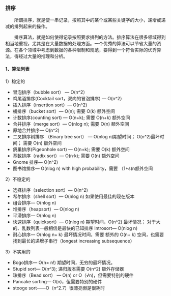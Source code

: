 ### 排序
&emsp;&emsp;所谓排序，就是使一串记录，按照其中的某个或某些关键字的大小，递增或递减的排列起来的操作。

&emsp;&emsp;排序算法，就是如何使得记录按照要求排列的方法。排序算法在很多领域得到相当地重视，尤其是在大量数据的处理方面。一个优秀的算法可以节省大量的资源。在各个领域中考虑到数据的各种限制和规范，要得到一个符合实际的优秀算法，得经过大量的推理和分析。

#### 1、算法列表
1）稳定的
* 冒泡排序（bubble sort） — O(n^2）
* 鸡尾酒排序(Cocktail sort，双向的冒泡排序) — O(n^2）
* 插入排序（insertion sort）— O(n^2)
* 桶排序（bucket sort）— O(n); 需要 O(k) 额外空间
* 计数排序(counting sort) — O(n+k); 需要 O(n+k) 额外空间
* 合并排序（merge sort）— O(nlog n); 需要 O(n) 额外空间
* 原地合并排序— O(n^2)
* 二叉排序树排序 （Binary tree sort） — O(nlog n)期望时间； O(n^2)最坏时间； 需要 O(n) 额外空间
* 鸽巢排序(Pigeonhole sort) — O(n+k); 需要 O(k) 额外空间
* 基数排序（radix sort）— O(n·k); 需要 O(n) 额外空间
* Gnome 排序— O(n^2)
* 图书馆排序— O(nlog n) with high probability，需要 （1+ε)n额外空间

2）不稳定的
* 选择排序（selection sort）— O(n^2)
* 希尔排序（shell sort）— O(nlog n) 如果使用最佳的现在版本
* 组合排序— O(nlog n)
* 堆排序（heapsort）— O(nlog n)
* 平滑排序— O(nlog n)
* 快速排序（quicksort）— O(nlog n) 期望时间，O(n^2) 最坏情况； 对于大的、乱数列表一般相信是最快的已知排序
Introsort— O(nlog n)
* 耐心排序— O(nlog n+ k) 最坏情况时间，需要 额外的 O(n+ k) 空间，也需要找到最长的递增子串行（longest increasing subsequence）

3）不实用的
* Bogo排序— O(n× n!) 期望时间，无穷的最坏情况。
* Stupid sort— O(n^3); 递归版本需要 O(n^2) 额外存储器
* 珠排序（Bead sort） — O(n) or O（√n)，但需要特别的硬件
* Pancake sorting— O(n)，但需要特别的硬件
* stooge sort——O（n^2.7）很漂亮但是很耗时